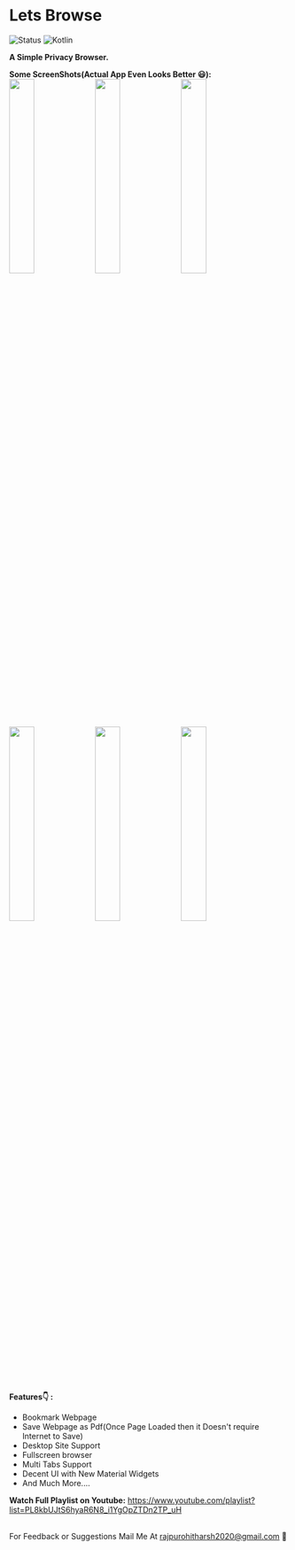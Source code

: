 # Lets Browse
![Status](https://img.shields.io/badge/Status-Active-brightgreen)
![Kotlin](https://img.shields.io/badge/Kotlin-100%25-brightgreen)

<b>A Simple Privacy Browser.</b></br>

<!-- <b>Apk Link (Try it yourself & I would love to hear your feedback 🙂):<b>
  <br>https://drive.google.com/file/d/1Ser8PKnSWG6Gx-0LOalay8o1Ub9RxBZE/view?usp=sharing (v4.0.1) -->

<b>Some ScreenShots(Actual App Even Looks Better 😃):</b></br>
<img src="https://github.com/HarshAndroid/Lets_Browse/blob/master/app_screenshots/1.png" width=30% height=30%/>
<img src="https://github.com/HarshAndroid/Lets_Browse/blob/master/app_screenshots/2.png" width=30% height=30%/>
<img src="https://github.com/HarshAndroid/Lets_Browse/blob/master/app_screenshots/bottom_dialog.png" width=30% height=30%/>
<img src="https://github.com/HarshAndroid/Lets_Browse/blob/master/app_screenshots/4.png" width=30% height=30%/>
<img src="https://github.com/HarshAndroid/Lets_Browse/blob/master/app_screenshots/tabs.png" width=30% height=30%/>
<img src="https://github.com/HarshAndroid/Lets_Browse/blob/master/app_screenshots/6.png" width=30% height=30%/>
<br>
<br>
  
 <b>Features👇 : </b>
<ul>
<li>Bookmark Webpage
<li>Save Webpage as Pdf(Once Page Loaded then it Doesn't require Internet to Save)
<li>Desktop Site Support
<li>Fullscreen browser
<li>Multi Tabs Support
<li>Decent UI with New Material Widgets
<li>And Much More....
</ul>
  
<b>Watch Full Playlist on Youtube:</b>
  https://www.youtube.com/playlist?list=PL8kbUJtS6hyaR6N8_i1YgOpZTDn2TP_uH
  <br><br>
<!--   <b>Note:</b> This Project is Much More Improved (i.e. Contains New Features) & Optimized than Youtube Course Project. -->
  
  For Feedback or Suggestions Mail Me At rajpurohitharsh2020@gmail.com 🙂
